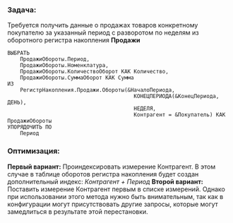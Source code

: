 ### Задача:
Требуется получить данные о продажах товаров конкретному покупателю за указанный период с разворотом по неделям из оборотного регистра накопления **Продажи**
```bsl
ВЫБРАТЬ
	ПродажиОбороты.Период,
	ПродажиОбороты.Номенклатура,
	ПродажиОбороты.КоличествоОборот КАК Количество,
	ПродажиОбороты.СуммаОборот КАК Сумма
ИЗ
	РегистрНакопления.Продажи.Обороты(&НачалоПериода,
										КОНЕЦПЕРИОДА(&КонецПериода, ДЕНЬ), 
										НЕДЕЛЯ,
										Контрагент = &Покупатель) КАК ПродажиОбороты
УПОРЯДОЧИТЬ ПО
	Период
```
### Оптимизация:
**Первый вариант:** Проиндексировать измерение Контрагент. В этом случае в таблице оборотов регистра накопления будет создан дополнительный индекс: *Контрагент + Период*
**Второй вариант:** Поставить измерение Контрагент первым в списке измерений. Однако при
использовании этого метода нужно быть внимательным, так как в конфигурации могут присутствовать другие запросы, которые могут замедлиться в результате этой перестановки.